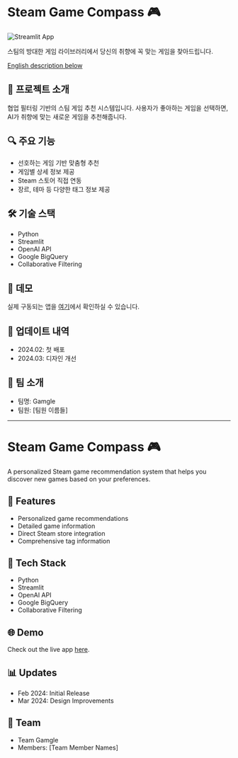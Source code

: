 # Steam Game Compass 🎮
![Streamlit App](https://static.streamlit.io/badges/streamlit_badge_black_white.svg)

스팀의 방대한 게임 라이브러리에서 당신의 취향에 꼭 맞는 게임을 찾아드립니다.

[English description below](#english)

## 📌 프로젝트 소개
협업 필터링 기반의 스팀 게임 추천 시스템입니다. 사용자가 좋아하는 게임을 선택하면, AI가 취향에 맞는 새로운 게임을 추천해줍니다.

## 🔍 주요 기능
- 선호하는 게임 기반 맞춤형 추천
- 게임별 상세 정보 제공
- Steam 스토어 직접 연동
- 장르, 테마 등 다양한 태그 정보 제공

## 🛠 기술 스택
- Python
- Streamlit
- OpenAI API
- Google BigQuery
- Collaborative Filtering

## 🚀 데모
실제 구동되는 앱을 [여기](your-streamlit-app-url)에서 확인하실 수 있습니다.

## 📝 업데이트 내역
- 2024.02: 첫 배포
- 2024.03: 디자인 개선

## 👥 팀 소개
- 팀명: Gamgle
- 팀원: [팀원 이름들]

---

<a name="english"></a>
# Steam Game Compass 🎮

A personalized Steam game recommendation system that helps you discover new games based on your preferences.

## 🎯 Features
- Personalized game recommendations
- Detailed game information
- Direct Steam store integration
- Comprehensive tag information

## 🔧 Tech Stack
- Python
- Streamlit
- OpenAI API
- Google BigQuery
- Collaborative Filtering

## 🌐 Demo
Check out the live app [here](your-streamlit-app-url).

## 📊 Updates
- Feb 2024: Initial Release
- Mar 2024: Design Improvements

## 👥 Team
- Team Gamgle
- Members: [Team Member Names]
